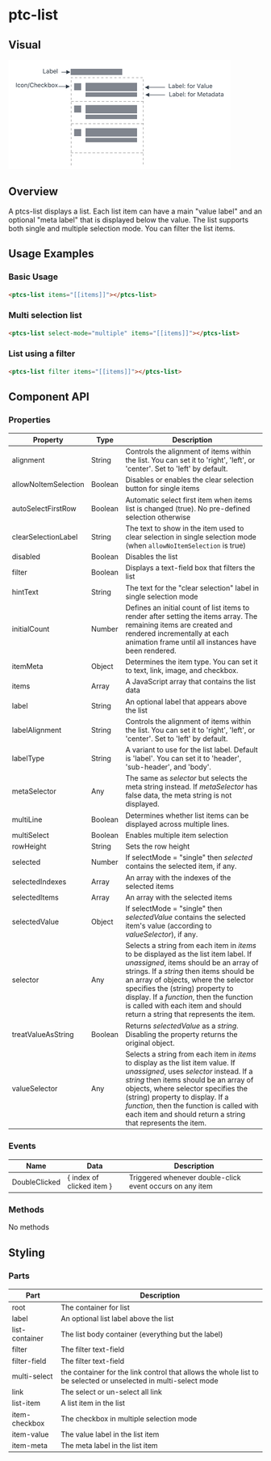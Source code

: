 # ptc-list

## Visual

<img src="img/ptcs-list.png">

## Overview

A ptcs-list displays a list. Each list item can have a main "value label" and an optional "meta label" that is displayed below the value. The list supports both single and multiple selection mode. You can filter the list items.

## Usage Examples

### Basic Usage

~~~html
<ptcs-list items="[[items]]"></ptcs-list>
~~~

### Multi selection list

~~~html
<ptcs-list select-mode="multiple" items="[[items]]"></ptcs-list>
~~~

### List using a filter

~~~html
<ptcs-list filter items="[[items]]"></ptcs-list>
~~~

## Component API

### Properties
| Property | Type | Description |
|--------- |------|-------------|
| alignment | String | Controls the alignment of items within the list. You can set it to 'right', 'left', or 'center'. Set to 'left' by default. |
| allowNoItemSelection | Boolean | Disables or enables the clear selection button for single items |
| autoSelectFirstRow | Boolean | Automatic select first item when items list is changed (true). No pre-defined selection otherwise |
| clearSelectionLabel | String | The text to show in the item used to clear selection in single selection mode (when `allowNoItemSelection` is true)|
| disabled | Boolean | Disables the list |
| filter | Boolean | Displays a text-field box that filters the list |
| hintText | String | The text for the "clear selection" label in single selection mode |
| initialCount | Number | Defines an initial count of list items to render after setting the items array.  The remaining items are created and rendered incrementally at each animation frame until all instances have been rendered.  |
| itemMeta | Object | Determines the item type. You can set it to text, link, image, and checkbox. |
| items    | Array | A JavaScript array that contains the list data|
| label | String | An optional label that appears above the list |
| labelAlignment | String | Controls the alignment of items within the list. You can set it to 'right', 'left', or 'center'. Set to 'left' by default. |
| labelType | String | A variant to use for the list label. Default is 'label'. You can set it to 'header', 'sub-header', and 'body'.|
| metaSelector | Any | The same as _selector_ but selects the meta string instead. If _metaSelector_ has false data, the meta string is not displayed. |
| multiLine | Boolean | Determines whether list items can be displayed across multiple lines. |
| multiSelect | Boolean | Enables multiple item selection |
| rowHeight | String | Sets the row height |
| selected |Number | If selectMode = "single" then _selected_ contains the selected item, if any.|
| selectedIndexes | Array | An array with the indexes of the selected items |
| selectedItems | Array | An array with the selected items |
| selectedValue |Object | If selectMode = "single" then _selectedValue_ contains the selected item's value (according to _valueSelector_), if any.|
| selector | Any | Selects a string from each item in _items_ to be displayed as the list item label. If _unassigned_, items should be an array of strings. If a _string_ then items should be an array of objects, where the selector specifies the (string) property to display. If a _function_, then the function is called with each item and should return a string that represents the item. |
| treatValueAsString | Boolean | Returns _selectedValue_ as a _string_. Disabling the property returns the original object. |
| valueSelector | Any | Selects a string from each item in _items_ to display as the list item value. If _unassigned_, uses _selector_ instead. If a _string_ then items should be an array of objects, where selector specifies the (string) property to display. If a _function_, then the function is called with each item and should return a string that represents the item. |

### Events

| Name | Data | Description |
|------|------|-------------|
| DoubleClicked | { index of clicked item }  | Triggered whenever double-click event occurs on any item |


### Methods

No methods

## Styling

### Parts

| Part | Description |
|------|-------------|
| root | The container for list |
| label| An optional list label above the list |
| list-container | The list body container (everything but the label) |
| filter | The filter text-field |
| filter-field | The filter text-field |
| multi-select | the container for the link control that allows the whole list to be selected or unselected in multi-select mode |
| link | The select or un-select all link |
| list-item | A list item in the list |
| item-checkbox | The checkbox in multiple selection mode |
| item-value | The value label in the list item |
| item-meta | The meta label in the list item |
